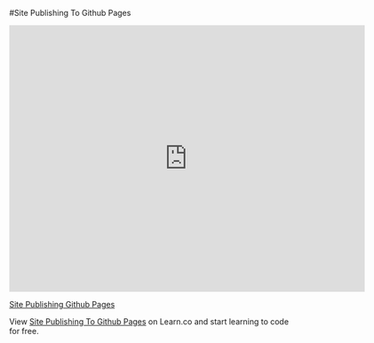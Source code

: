 #Site Publishing To Github Pages

<iframe width="640" height="480" src="https://www.youtube.com/embed/0h_GuoH449w?rel=0&modestbranding=1" frameborder="0" allowfullscreen></iframe><p><a href="https://www.youtube.com/watch?v=0h_GuoH449w">Site Publishing Github Pages</a></p>

<p data-visibility='hidden'>View <a href='https://learn.co/lessons/site-publishing-to-github-pages' title='Site Publishing To Github Pages'>Site Publishing To Github Pages</a> on Learn.co and start learning to code for free.</p>
